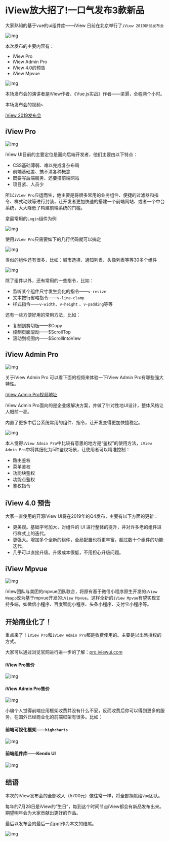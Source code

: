 # iView放大招了!一口气发布3款新品

大家熟知的基于vue的ui组件库——iView 日前在北京举行了`iView 2019新品发布会`

![img](https://zens-pic.oss-cn-shenzhen.aliyuncs.com/static/gift/msc/iview/annouce.jpg)

本次发布的主要内容有：

* iView Pro
* iView Admin Pro
* iView 4.0的预告
* iView Mpvue

![img](https://zens-pic.oss-cn-shenzhen.aliyuncs.com/static/gift/msc/iview/iview_all.png)

本场发布会的演讲者是iView作者、《Vue.js实战》作者——梁灏，全程两个小时。

本场发布会的视频⤵️

[iView 2019发布会](https://v.qq.com/x/page/t0905b3h0qj.html?start=4574)



## iView Pro

![img](https://zens-pic.oss-cn-shenzhen.aliyuncs.com/static/gift/msc/iview/iViewPro.png)

iView UI目前的主要定位是面向后端开发者，他们主要由以下特点：

* CSS基础薄弱、难以完成复杂布局
* 前端基础差、搞不清各种概念
* 既要写后端服务、还要搭前端网站
* 项目紧、人员少

所以`iView Pro`应运而生，他主要是将很多常用的业务组件、便捷的过滤器和指令、样式动效等进行封装，让开发者更加快速的搭建一个前端网站、或者一个中台系统，大大降低了构建前端系统的门槛。

拿最常用的`Login`组件为例

![img](https://zens-pic.oss-cn-shenzhen.aliyuncs.com/static/gift/msc/iview/login_view.png?x-oss-process=style/richbox_pic)

使用`iView Pro`只需要如下的几行代码就可以搞定

![img](https://zens-pic.oss-cn-shenzhen.aliyuncs.com/static/gift/msc/iview/login_code.png)

类似的组件还有很多，比如：城市选择、通知列表、头像列表等等30多个组件

![img](https://zens-pic.oss-cn-shenzhen.aliyuncs.com/static/gift/msc/iview/components.png)



除了组件以外，还有常用的一些指令，比如：

* 监听某个组件尺寸发生变化的指令——`v-resize`
* 文本按行省略指令——`v-line-clamp`
* 样式指令——`v-width`、`v-height` 、`v-padding`等等



还有一些方便好用的常用方法，比如：

* 复制到剪切板——$Copy
* 控制页面滚动——$ScrollTop
* 滚动到视图内——$ScrollIntoView





## iView Admin Pro

![img](https://zens-pic.oss-cn-shenzhen.aliyuncs.com/static/gift/msc/iview/iViewAdminPro.png)

关于iView Admin Pro 可以看下面的视频来体验一下iView Admin Pro有哪些强大特性。

[iView Admin Pro视频地址](https://v.qq.com/x/page/f09059g7c4b.html)

iView Admin Pro面向的是企业级解决方案，并做了针对性地UI设计，整体风格让人眼前一亮。

内置了更多中后台系统常用的组件、指令，让开发变得更加快捷稳定。

![img](https://zens-pic.oss-cn-shenzhen.aliyuncs.com/static/gift/msc/iview/adminProDemo.png)

本人觉得`iView Admin Pro`中比较有意思的地方是“鉴权”的使用方法，`iView Admin Pro`中将其细化为5种鉴权场景，让使用者可以精准控制：

* 路由鉴权
* 菜单鉴权
* 功能块鉴权
* 功能点鉴权
* 鉴权指令



## iView 4.0 预告

大家一直使用的开源iView UI将在2019年的Q4发布，主要有以下方面的更新：

- 更美观。基础字号加大，对组件的 UI 进行整体的提升，并对许多老的组件进行样式上的迭代。
- 更强大。增加多个全新的组件，全局配置也将更丰富，超过数十个组件的功能迭代。
- 几乎可以直接升级。升级成本很低，不用担心升级问题。



## iView Mpvue

![img](https://zens-pic.oss-cn-shenzhen.aliyuncs.com/static/gift/msc/iview/iViewWeapp.png)

iView团队与美团的mpvue团队联合，将原有基于微信小程序原生开发的`iView Weapp`改为基于mpvue开发的`iView Mpvue`。这样全新的`iView Mpvue`有望实现支持多端，如微信小程序、百度智能小程序、头条小程序、支付宝小程序等。



## 开始商业化了！

重点来了！`iView Pro`和`iView Admin Pro`都是收费使用的。主要是以出售授权的方式。

大家可以通过浏览官网进行进一步的了解：[pro.iviewui.com](https://pro.iviewui.com)

#### iView Pro售价

![img](https://zens-pic.oss-cn-shenzhen.aliyuncs.com/static/gift/msc/iview/iViewProCharge.png)



#### iView Admin Pro售价

![img](https://zens-pic.oss-cn-shenzhen.aliyuncs.com/static/gift/msc/iview/iViewAdminProCharge.png)



小编个人觉得前端应用框架收费并没有什么不妥，反而收费后你可以得到更多的服务，在国外已经商业化的前端框架有很多。比如：

#### 前端可视化框架——`highcharts`

![img](https://zens-pic.oss-cn-shenzhen.aliyuncs.com/static/gift/msc/iview/highcharts.png)

#### 前端组件库——Kendo UI

![img](https://zens-pic.oss-cn-shenzhen.aliyuncs.com/static/gift/msc/iview/kendoui.png)



## 结语

本次的iView发布会的全部收入（5700元）像往常一样，将全部捐献给`Vue`团队。

每年的7月28日是iView的“生日”，每到这个时间节点iView都会有新品发布出来。期望明年会为大家贡献出更好的作品。

最后以发布会的最后一页ppt作为本文的结尾。

![img](https://zens-pic.oss-cn-shenzhen.aliyuncs.com/static/gift/msc/iview/end.jpeg)